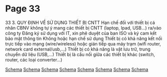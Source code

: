 # Page 33

33
3. QUY ĐỊNH VỀ SỬ DỤNG THIẾT BỊ CNTT
Hạn chế đối với thiết bị cá nhân
CBNV không tự ý mang các thiết bị 
CNTT (laptop, Ipad, USB...) ra/vào 
công ty
Đăng ký sử dụng với IT, xin phê 
duyệt của ban ISO và ký cam kết 
bảo mật thông tin
Không hoặc hạn 
chế sử dụng 
Thiết bị có khả năng kết nối trực tiếp vào mạng (wire/wireless) hoặc gián tiếp qua máy 
trạm (wifi router, network card external/usb,…)
Thiết bị có khả năng là vật lưu trữ, trung chuyển dữ liệu (USB,…)
Thiết bị là cầu nối giữa các thiết bị khác (switch, router, các loại converter…)

[Schema](page_33_img_0.png)
[Schema](page_33_img_1.png)
[Schema](page_33_img_2.png)
[Schema](page_33_img_3.png)
[Schema](page_33_img_4.png)
[Schema](page_33_img_5.png)
[Schema](page_33_img_6.png)
[Schema](page_33_img_7.png)
